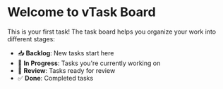 # Welcome to vTask Board

This is your first task! The task board helps you organize your work into different stages:

- 📥 **Backlog**: New tasks start here
- 🏃 **In Progress**: Tasks you're currently working on
- 👀 **Review**: Tasks ready for review
- ✅ **Done**: Completed tasks 